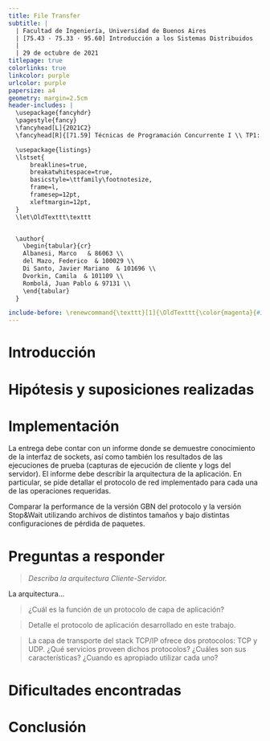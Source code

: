```yaml
---
title: File Transfer
subtitle: |
  | Facultad de Ingeniería, Universidad de Buenos Aires
  | [75.43 · 75.33 · 95.60] Introducción a los Sistemas Distribuidos
  |
  | 29 de octubre de 2021
titlepage: true
colorlinks: true
linkcolor: purple
urlcolor: purple
papersize: a4
geometry: margin=2.5cm
header-includes: |
  \usepackage{fancyhdr}
  \pagestyle{fancy}
  \fancyhead[L]{2021C2}
  \fancyhead[R]{[71.59] Técnicas de Programación Concurrente I \\ TP1: File Transfer}

  \usepackage{listings}
  \lstset{
      breaklines=true,
      breakatwhitespace=true,
      basicstyle=\ttfamily\footnotesize,
      frame=l,
      framesep=12pt,
      xleftmargin=12pt,
  }
  \let\OldTexttt\texttt


  \author{
    \begin{tabular}{cr}
    Albanesi, Marco   & 86063 \\
    del Mazo, Federico  & 100029 \\
    Di Santo, Javier Mariano  & 101696 \\
    Dvorkin, Camila  & 101109 \\
    Rombolá, Juan Pablo & 97131 \\
    \end{tabular}
  }

include-before: \renewcommand{\texttt}[1]{\OldTexttt{\color{magenta}{#1}}}
---
```


<!-- para generar el informe: pandoc informe.md -o informe.pdf -->

# Introducción

# Hipótesis y suposiciones realizadas

# Implementación

La entrega debe contar con un informe donde se demuestre conocimiento de la interfaz de sockets, así como también los resultados de las ejecuciones de prueba (capturas de ejecución de cliente y logs del servidor). El informe debe describir la arquitectura de la aplicación. En particular, se pide detallar el protocolo de red implementado para cada una de las operaciones requeridas.

Comparar la performance de la versión GBN del protocolo y la versión Stop&Wait utilizando archivos de distintos tamaños y bajo distintas configuraciones de pérdida de paquetes.

# Preguntas a responder

> _Describa la arquitectura Cliente-Servidor._

La arquitectura...

> ¿Cuál es la función de un protocolo de capa de aplicación?

> Detalle el protocolo de aplicación desarrollado en este trabajo.

> La capa de transporte del stack TCP/IP ofrece dos protocolos: TCP y UDP. ¿Qué servicios proveen dichos protocolos? ¿Cuáles son sus características? ¿Cuando es apropiado utilizar cada uno?

# Dificultades encontradas

# Conclusión

